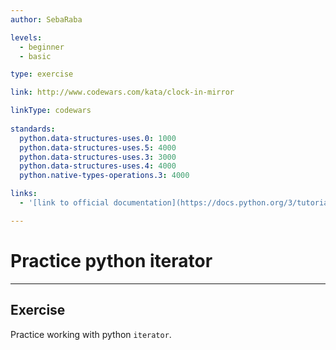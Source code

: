 ```yaml
---
author: SebaRaba

levels:
  - beginner
  - basic

type: exercise

link: http://www.codewars.com/kata/clock-in-mirror

linkType: codewars
 
standards:
  python.data-structures-uses.0: 1000
  python.data-structures-uses.5: 4000
  python.data-structures-uses.3: 3000
  python.data-structures-uses.4: 4000
  python.native-types-operations.3: 4000

links:
  - '[link to official documentation](https://docs.python.org/3/tutorial/datastructures.html){website}'

---
```

# Practice python iterator

---
## Exercise

Practice working with python `iterator`.
